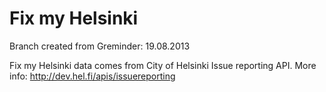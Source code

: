 Fix my Helsinki
=========
Branch created from Greminder:
19.08.2013

Fix my Helsinki data comes from City of Helsinki Issue reporting API.
More info:
http://dev.hel.fi/apis/issuereporting
